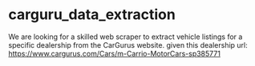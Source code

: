 # carguru_data_extraction
We are looking for a skilled web scraper to extract vehicle listings for a specific dealership from the CarGurus website. given this dealership url: https://www.cargurus.com/Cars/m-Carrio-MotorCars-sp385771 
